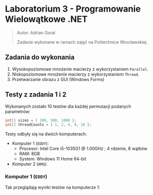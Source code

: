 # Laboratorium 3 - Programowanie Wielowątkowe .NET

> Autor: Adrian Goral
> 
> Zadanie wykonane w ramach zajęć na Politechnice Wrocławskiej.

## Zadania do wykonania
1. Wysokopoziomowe mnożenie macierzy z wykorzystaniem `Parallel`.
2. Niskopoziomowe mnożenie macierzy z wykorzystaniem `Thread`.
3. Przetwarzanie obrazu z GUI (Windows Forms)

## Testy z zadania 1 i 2

Wykonanych zostało 10 testów dla każdej permutacji podanych parametrów:
```cs
int[] sizes = { 200, 500, 1000 };
int[] threadCounts = { 1, 2, 4, 8, 16 };
```

Testy odbyły się na dwóch komputerach:
- Komputer 1 (`EDDY`):
  - Procesor: Intel Core i5-1035G1 @ 1.00GHz ; 4 rdzenie, 8 wątków
  - RAM: 8GB
  - System: Windows 11 Home 64-bit
- Komputer 2 (`AMG`):


### Komputer 1 (`EDDY`)

Tak przeglądają wyniki testów na komputerze 1: